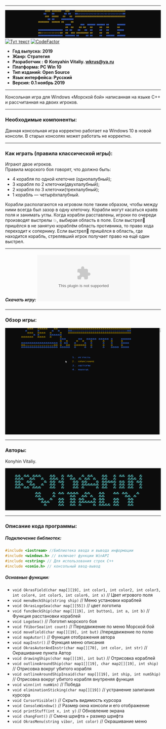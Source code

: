 ___
![Alt-текст](img/logo.jpg)
[![Тут текст](https://camo.githubusercontent.com/b0224997019dec4e51d692c722ea9bee2818c837/68747470733a2f2f696d672e736869656c64732e696f2f6769746875622f6c6963656e73652f6d6173686170652f6170697374617475732e737667)](LICENSE)
[![CodeFactor](https://www.codefactor.io/repository/github/itstep-vrn/seabattleconsole/badge/master)](https://www.codefactor.io/repository/github/itstep-vrn/seabattleconsole/overview/master)

+ **Год выпуска: 2019**
+ **Жанр: Стратегия**
+ **Разработчик : © Konyahin Vitaliy. wkrus@ya.ru**
+ **Платформа: PC Win 10**
+ **Тип изданий: Open Source**
+ **Язык интерфейса: Русский**
+ **Версия: 0.1 ноябрь 2019**
___
Консольная игра для Windows «Морской бой» написанная на языке C++ и рассчитанная на двоих игроков. 
___
### Необходимые компоненты:

Данная консольная игра корректно работает на Windows 10 в новой консоли. В старых консолях может работать не корректно.
___
### Как играть (правила классической игры):

Играют двое игроков.	
Правила морского боя говорят, что должно быть:
+ 4 корабля по одной клеточке (однопалубный);
+ 3 корабля по 2 клеточки(двухпалубный);
+ 2 корабля по 3 клеточки(трехпалубный);
+ 1 корабль — четырёхпалубный.
	
Корабли располагаются на игровом поле таким образом, чтобы между ними всегда был зазор в одну клеточку. Корабли могут касаться краёв поля и занимать углы.
 Когда корабли расставлены, игроки по очереди производят выстрелы :boom:, выбирая область в поле. Если выстрел:dart: пришёлся в не занятую кораблём область противника, то право хода переходит к сопернику. Если выстрел:dart: пришёлся в область, где находится корабль, стрелявший игрок получает право на ещё один выстрел.
___

##### Скачать игру: ![Sea Battle](Game_Sea.exe)
___
### Обзор игры:

![Alt-текст](img/View.gif)
___

### Авторы:

Konyhin Vitaliy.

![Alt-текст](img/Autor.gif)

___

### Описание кода программы:

##### Подключение библиотек:

``` c++
#include <iostream> //Библиотека ввода и вывода информации
#include <windows.h> // включает функции WinAPI
#include <cstring> // Для использования строк C++
#include <conio.h> // консольный ввод-вывод
```
##### Основные функции:

+ `void OkrasField(char map[][19], int color1, int color2, int color3, int color4, int color5, int color6, int x)` // Цвет игрового поля
+ `void menuBeckShip(string ship)` // Меню установки кораблей
+ `void OkrasLogoSea(char map[][55])` // цвет логотипа
+ `void funcBeckShip(char map[][19], int button1, int a, int b)` // Функция расстановки кораблей
+ `void LogoSea()` // Логотип морского боя
+ `void fViborSea(int count)` // Передвижение по меню Морской бой
+ `void moveField(char map[][19], int but)` //передвижение по полю
+ `void mapAutor()` // Функция отображения автора
+ `void mapInstr()` // Функция меню описания
+ `void OkrasAutorAndInstr(char map[][70], int color, int str)` // Окрашивание пункта Автор
+ `void drawingShips(char map[][19], int but)` // Отрисовка кораблей
+ `void outlineAroundShip(char map1[][19], char map2[][19], int ship)` // Отрисовка вокруг убитого корабля
+ `void outlineAroundShipInsaid(char map[][19], int ship, int numShip)` // Отрисовка вокруг убитого корабля внутреняя функция
+ `void winn(int numWin)` // Победа
+ `void eliminationSticking(char map[][19])` // устранение залипания курсора
+ `void CursorVisible()` // Скрыть видимость курсора
+ `void ConsoleWindow()` // Размер окна консоли и его отображение
+ `void printStuff(int x, int y)` // Обновление экрана
+ `void changFont()` // Смена шрифта  + размер шрифта
+ `void OkrasMenu(string vibor, int color)` // Окрашивание меню
